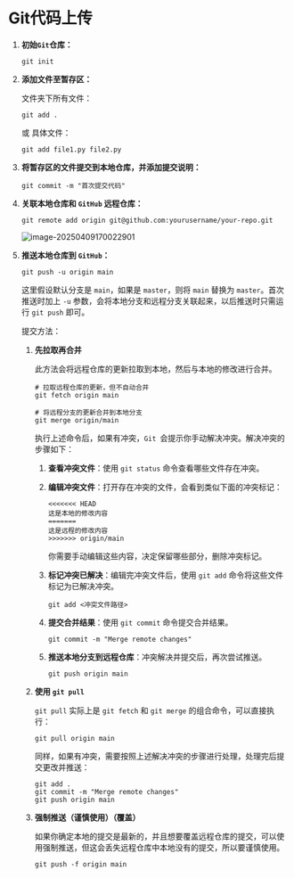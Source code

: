 # Git代码上传

1. **初始`Git`仓库：**

   ```
   git init
   ```

2. **添加文件至暂存区：**

   文件夹下所有文件：

   ```
   git add .
   ```

   或 具体文件：

   ```
   git add file1.py file2.py
   ```

3. **将暂存区的文件提交到本地仓库，并添加提交说明：**

   ```
   git commit -m "首次提交代码"
   ```

4. **关联本地仓库和 `GitHub` 远程仓库：**

   ```
   git remote add origin git@github.com:yourusername/your-repo.git
   ```

   ![image-20250409170022901](/home/blind_arbiter/.config/Typora/typora-user-images/image-20250409170022901.png)

5. **推送本地仓库到 `GitHub`：**

   ```
   git push -u origin main
   ```

   这里假设默认分支是 `main`，如果是 `master`，则将 `main` 替换为 `master`。首次推送时加上 `-u` 参数，会将本地分支和远程分支关联起来，以后推送时只需运行 `git push` 即可。

   提交方法：

   1. **先拉取再合并**

      此方法会将远程仓库的更新拉取到本地，然后与本地的修改进行合并。

      ```
      # 拉取远程仓库的更新，但不自动合并
      git fetch origin main
      
      # 将远程分支的更新合并到本地分支
      git merge origin/main
      ```

      执行上述命令后，如果有冲突，`Git `会提示你手动解决冲突。解决冲突的步骤如下：

      1. **查看冲突文件**：使用 `git status` 命令查看哪些文件存在冲突。

      2. **编辑冲突文件**：打开存在冲突的文件，会看到类似下面的冲突标记：

         ```
         <<<<<<< HEAD
         这是本地的修改内容
         =======
         这是远程的修改内容
         >>>>>>> origin/main
         ```

         你需要手动编辑这些内容，决定保留哪些部分，删除冲突标记。

      3. **标记冲突已解决**：编辑完冲突文件后，使用 `git add` 命令将这些文件标记为已解决冲突。

         ```
         git add <冲突文件路径>
         ```

      4. **提交合并结果**：使用 `git commit` 命令提交合并结果。

         ```
         git commit -m "Merge remote changes"
         ```

      5. **推送本地分支到远程仓库**：冲突解决并提交后，再次尝试推送。

         ```
         git push origin main
         ```

   2. **使用 `git pull`**

      `git pull` 实际上是 `git fetch` 和 `git merge` 的组合命令，可以直接执行：

      ```
      git pull origin main
      ```

      同样，如果有冲突，需要按照上述解决冲突的步骤进行处理，处理完后提交更改并推送：

      ```
      git add .
      git commit -m "Merge remote changes"
      git push origin main
      ```

   3. **强制推送（谨慎使用）（覆盖）**

      如果你确定本地的提交是最新的，并且想要覆盖远程仓库的提交，可以使用强制推送，但这会丢失远程仓库中本地没有的提交，所以要谨慎使用。

      ```
      git push -f origin main
      ```

      


